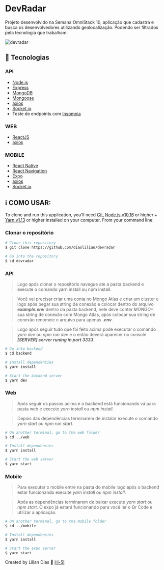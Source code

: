 # DevRadar

Projeto desenvolvido na Semana OmniStack 10, aplicação que cadastra e busca os desenvolvedores utilizando geolocalização. Podendo ser filtrados pela tecnologia que trabalham.

![devradar](https://user-images.githubusercontent.com/47895394/75122042-9c813880-5678-11ea-9452-3570abf48a41.jpg)

## :rocket: Tecnologias

### API

- [Node.js](nodejs)
- [Express](https://expressjs.com/)
- [MongoDB](https://mongodb.com)
- [Mongoose](https://mongoosejs.com/)
- [axios](https://github.com/axios/axios)
- [Socket.io](https://socket.io/)
- Teste de endpoints com [Insomnia](https://insomnia.rest/)

### WEB

- [ReactJS](https://reactjs.org/)
- [axios](https://github.com/axios/axios)

### MOBILE

- [React Native](http://facebook.github.io/react-native/)
- [React Navigation](https://reactnavigation.org/)
- [Expo](https://expo.io/)
- [axios](https://github.com/axios/axios)
- [Socket.io](https://socket.io/)

## :information_source: COMO USAR:

To clone and run this application, you'll need [Git](https://git-scm.com), [Node.js v10.16](nodejs) or higher + [Yarn v1.13](yarn) or higher installed on your computer. From your command line:

### **Clonar o repositório**

```bash
# Clone this repository
$ git clone https://github.com/diaslilian/devradar

# Go into the repository
$ cd devradar
```

### **API**

> Logo após clonar o repositório navegue ate a pasta backend e execute o comando yarn install ou npm install.

> Você vai precisar criar uma conta no Mongo Atlas e criar um cluster e logo após pegar sua string de conexão e colocar dentro do arquivo **_example.env_** dentro da pasta backend, nele deve conter _MONGO=_ sua string de conexão com Mongo Atlas, após colocar sua string de conexão renomeie o arquivo para apenas **_.env_**.

> Logo após seguir tudo que foi feito acima pode executar o comando _yarn dev_ ou _npm run dev_ e o então deverá aparecer no console **_[SERVER] server runing in port 3333_**.

```bash
# Go into backend
$ cd backend

# Install dependencies
$ yarn install

# Start the backend server
$ yarn dev
```

### **Web**

> Após seguir os passos acima e o backend está funcionando vá para pasta web e execute _yarn install_ ou _npm install_.

> Depois das dependências terminarem de instalar execute o comando _yarn start_ ou _npm run start_.

```bash
# On another terminal, go to the web folder
$ cd ../web

# Install dependencies
$ yarn install

# Start the web server
$ yarn start
```

### **Mobile**

> Para executar o mobile entre na pasta do mobile logo após o backend estar funcionando execute _yarn install_ ou _npm install_.

> Após as dependências terminarem de baixar execute _yarn start_ ou _npm start_. O expo já estará funcionando para você ler o Qr Code e utilizar a aplicação.

```bash
# On another terminal, go to the mobile folder
$ cd ../mobile

# Install dependencies
$ yarn install

# Start the expo server
$ yarn start
```

Created by Lilian Dias :wave: [Hi-5!](https://www.linkedin.com/in/dias-lilian/)
